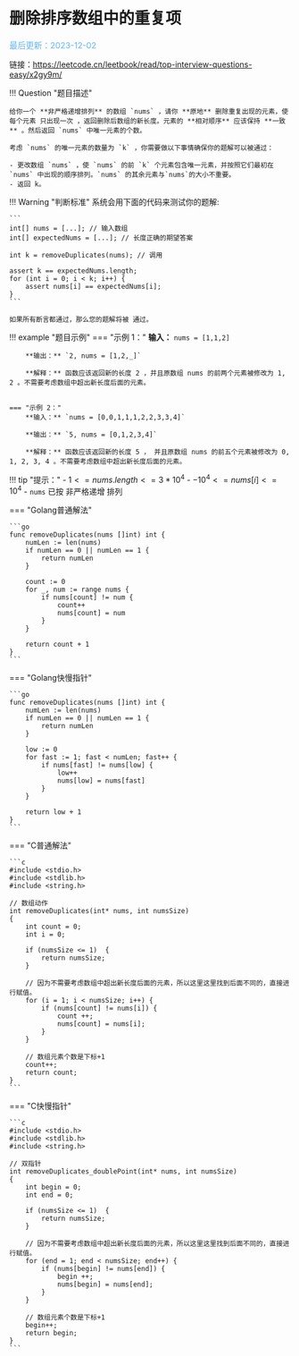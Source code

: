 # 删除排序数组中的重复项

<span style="color:rgb(100,180,246);font-size:11pt">最后更新：2023-12-02</span>

链接：https://leetcode.cn/leetbook/read/top-interview-questions-easy/x2gy9m/

!!! Question "题目描述"

    给你一个 **非严格递增排列** 的数组 `nums` ，请你 **原地** 删除重复出现的元素，使每个元素 只出现一次 ，返回删除后数组的新长度。元素的 **相对顺序** 应该保持 **一致** 。然后返回 `nums` 中唯一元素的个数。

    考虑 `nums` 的唯一元素的数量为 `k` ，你需要做以下事情确保你的题解可以被通过：

    - 更改数组 `nums` ，使 `nums` 的前 `k` 个元素包含唯一元素，并按照它们最初在 `nums` 中出现的顺序排列。`nums` 的其余元素与`nums`的大小不重要。
    - 返回 k。

!!! Warning "判断标准"
    系统会用下面的代码来测试你的题解:


    ```
    int[] nums = [...]; // 输入数组
    int[] expectedNums = [...]; // 长度正确的期望答案

    int k = removeDuplicates(nums); // 调用

    assert k == expectedNums.length;
    for (int i = 0; i < k; i++) {
        assert nums[i] == expectedNums[i];
    }
    ```

    如果所有断言都通过，那么您的题解将被 通过。

!!! example "题目示例"
    === "示例 1："
        **输入：** `nums = [1,1,2]`

        **输出：** `2, nums = [1,2,_]`

        **解释：** 函数应该返回新的长度 2 ，并且原数组 nums 的前两个元素被修改为 1, 2 。不需要考虑数组中超出新长度后面的元素。


    === "示例 2："
        **输入：** `nums = [0,0,1,1,1,2,2,3,3,4]`

        **输出：** `5, nums = [0,1,2,3,4]`

        **解释：** 函数应该返回新的长度 5 ， 并且原数组 nums 的前五个元素被修改为 0, 1, 2, 3, 4 。不需要考虑数组中超出新长度后面的元素。

!!! tip "提示："
    - $1 <= nums.length <= 3 * 10^4$
    - $-10^4 <= nums[i] <= 10^4$
    - `nums` 已按 非严格递增 排列

=== "Golang普通解法"

    ```go
    func removeDuplicates(nums []int) int {
        numLen := len(nums)
        if numLen == 0 || numLen == 1 {
            return numLen
        }

        count := 0
        for _, num := range nums {
            if nums[count] != num {
                count++
                nums[count] = num
            }
        }

        return count + 1
    }
    ```

=== "Golang快慢指针"

    ```go
    func removeDuplicates(nums []int) int {
        numLen := len(nums)
        if numLen == 0 || numLen == 1 {
            return numLen
        }

        low := 0
        for fast := 1; fast < numLen; fast++ {
            if nums[fast] != nums[low] {
                low++
                nums[low] = nums[fast]
            }
        }

        return low + 1
    }
    ```

=== "C普通解法"

    ```c
    #include <stdio.h>
    #include <stdlib.h>
    #include <string.h>

    // 数组动作
    int removeDuplicates(int* nums, int numsSize)
    {
        int count = 0;
        int i = 0;

        if (numsSize <= 1)  {
            return numsSize;
        }

        // 因为不需要考虑数组中超出新长度后面的元素，所以这里这里找到后面不同的，直接进行赋值。
        for (i = 1; i < numsSize; i++) {
            if (nums[count] != nums[i]) {
                count ++;
                nums[count] = nums[i];
            }
        }

        // 数组元素个数是下标+1
        count++;
        return count;
    }
    ```

=== "C快慢指针"

    ```c
    #include <stdio.h>
    #include <stdlib.h>
    #include <string.h>

    // 双指针
    int removeDuplicates_doublePoint(int* nums, int numsSize)
    {
        int begin = 0;
        int end = 0;

        if (numsSize <= 1)  {
            return numsSize;
        }

        // 因为不需要考虑数组中超出新长度后面的元素，所以这里这里找到后面不同的，直接进行赋值。
        for (end = 1; end < numsSize; end++) {
            if (nums[begin] != nums[end]) {
                begin ++;
                nums[begin] = nums[end];
            }
        }

        // 数组元素个数是下标+1
        begin++;
        return begin;
    }
    ```